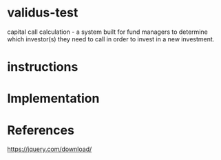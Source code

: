# validus-test
capital call calculation - a system built for fund managers to determine which investor(s) they need to call in 
order to invest in a new investment.

# instructions

# Implementation

# References
https://jquery.com/download/
